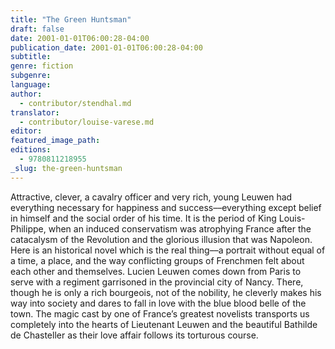 ```yaml
---
title: "The Green Huntsman"
draft: false
date: 2001-01-01T06:00:28-04:00
publication_date: 2001-01-01T06:00:28-04:00
subtitle:
genre: fiction
subgenre:
language:
author:
  - contributor/stendhal.md
translator:
  - contributor/louise-varese.md
editor:
featured_image_path:
editions:
  - 9780811218955
_slug: the-green-huntsman
---
```


Attractive, clever, a cavalry officer and very rich, young Leuwen had everything necessary for happiness and success––everything except belief in himself and the social order of his time. It is the period of King Louis-Philippe, when an induced conservatism was atrophying France after the catacalysm of the Revolution and the glorious illusion that was Napoleon. Here is an historical novel which is the real thing––a portrait without equal of a time, a place, and the way conflicting groups of Frenchmen felt about each other and themselves. Lucien Leuwen comes down from Paris to serve with a regiment garrisoned in the provincial city of Nancy. There, though he is only a rich bourgeois, not of the nobility, he cleverly makes his way into society and dares to fall in love with the blue blood belle of the town. The magic cast by one of France’s greatest novelists transports us completely into the hearts of Lieutenant Leuwen and the beautiful Bathilde de Chasteller as their love affair follows its torturous course.


